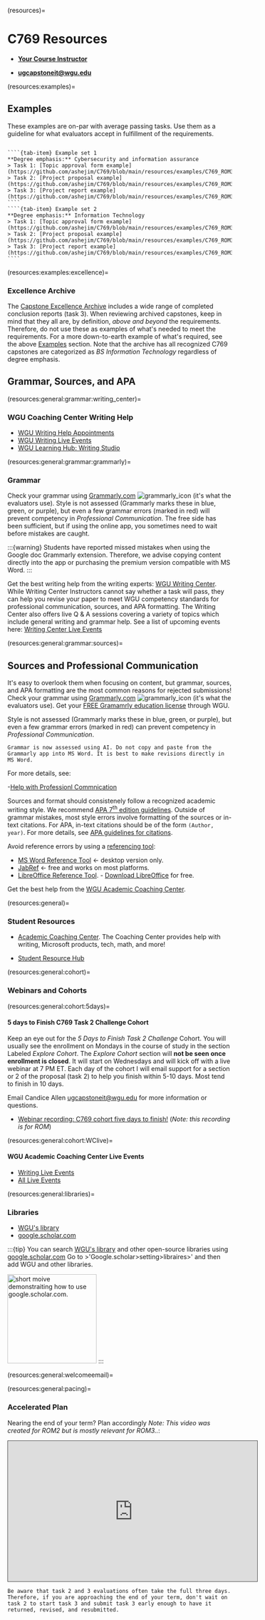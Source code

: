 (resources)=

# C769 Resources

<!-- hack to open links in new tab -->
<head>
    <base target="_blank">
</head>

- **[Your Course Instructor](ci_page)**

- **[ugcapstoneit@wgu.edu](mailto:ugcapstoneit@wgu.edu?cc=Assigned%20course%20instructor&subject=C769&body=Your%20name%20and%20question%20here.%20We%20can%20only%20respond%20to%20messages%20from%20a%20valid%20WGU%20email%20address.%20%0A%0ADegree%20program%3A%20%0AProgram%20Mentor%3A%20%0A)**

(resources:examples)=

## Examples

These examples are on-par with average passing tasks. Use them as a guideline for what evaluators accept in fulfillment of the requirements.  

`````{tab-set}

````{tab-item} Example set 1
**Degree emphasis:** Cybersecurity and information assurance
> Task 1: [Topic approval form example](https://github.com/ashejim/C769/blob/main/resources/examples/C769_ROM3_Task1_sample1_pass.pdf)  
> Task 2: [Project proposal example](https://github.com/ashejim/C769/blob/main/resources/examples/C769_ROM3_Task2_sample1_pass.pdf)  
> Task 3: [Project report example](https://github.com/ashejim/C769/blob/main/resources/examples/C769_ROM3_Task2_sample1_pass.pdf)
````
````{tab-item} Example set 2
**Degree emphasis:** Information Technology
> Task 1: [Topic approval form example](https://github.com/ashejim/C769/blob/main/resources/examples/C769_ROM3_Task1_sample2_pass.pdf)  
> Task 2: [Project proposal example](https://github.com/ashejim/C769/blob/main/resources/examples/C769_ROM3_Task2_sample2_pass.pdf)  
> Task 3: [Project report example](https://github.com/ashejim/C769/blob/main/resources/examples/C769_ROM3_Task2_sample2_pass.pdf)
````

`````

(resources:examples:excellence)=

### Excellence Archive

The [Capstone Excellence Archive](https://westerngovernorsuniversity.sharepoint.com/sites/capstonearchives/excellence/Pages/UndergraduateInformation.aspx) includes a wide range of completed conclusion reports (task 3). When reviewing archived capstones, keep in mind that they all are, by definition, *above and beyond* the requirements. Therefore, do not use these as examples of what's needed to meet the requirements. For a more down-to-earth example of what's required, see the above [Examples](resources:examples) section. Note that the archive has all recognized C769 capstones are categorized as *BS Information Technology* regardless of degree emphasis.

<!-- #### Podcast

IT Audio Series podcast [Converting Task 2 to Task 3](https://d2y36twrtb17ty.cloudfront.net/sessions/a96a8bee-7aef-4777-8964-ac9400174e42/0cb7de42-4057-45d6-9282-ac9400174e5b-436eb412-8cec-4cfb-992b-ac9400178e7b.mp4?invocationId=aae81915-bee9-ed11-828e-12b1cb861383); view the [transcript](https://www.wgu.edu/content/dam/western-governors/documents/it/audio-series/ConvertingTask2toTask3.docx). -->

## Grammar, Sources, and APA

(resources:general:grammar:writing_center)=

### WGU Coaching Center Writing Help

- [WGU Writing Help Appointments](https://westerngovernorsuniversity.sharepoint.com/sites/AcademicCoachingCenter/SitePages/Schedule-An-Appointment-With-An-Academic-Coach.aspx#writing-competency-appointments)
- [WGU Writing Live Events](https://westerngovernorsuniversity.sharepoint.com/sites/AcademicCoachingCenter/SitePages/Live-Events.aspx#writing-live-events)
- [WGU Learning Hub: Writing Studio](https://westerngovernorsuniversity.sharepoint.com/sites/AcademicCoachingCenter/SitePages/Library-of-Articles-for-Academic-Coaching-Center.aspx#learning-hub-writing-studio)

(resources:general:grammar:grammarly)=

### Grammar

Check your grammar using [Grammarly.com](https://www.grammarly.com/) ![grammarly_icon](https://github.com/ashejim/C769/blob/main/url_images/icon-grammarly.png?raw=true#icon) (it's what the evaluators use). Style is not assessed (Grammarly marks these in blue, green, or purple), but even a few grammar errors (marked in red) will prevent competency in *Professional Communication*. The free side has been sufficient, but if using the online app, you sometimes need to wait before mistakes are caught.

:::{warning}
Students have reported missed mistakes when using the Google doc Grammarly extension. Therefore, we advise copying content directly into the app or purchasing the premium version compatible with MS Word.
:::

Get the best writing help from the writing experts: [WGU Writing Center](https://my.wgu.edu/success-centers/writing-center). While Writing Center Instructors cannot say whether a task will pass, they can help you revise your paper to meet WGU competency standards for professional communication, sources, and APA formatting. The Writing Center also offers live Q & A sessions covering a variety of topics which include general writing and grammar help. See a list of upcoming events here: [Writing Center Live Events](https://cm.wgu.edu/t5/Writing-Center-Knowledge-Base/Writing-Center-Live-Events/ta-p/36860) 

(resources:general:grammar:sources)=

## Sources and Professional Communication

It's easy to overlook them when focusing on content, but grammar, sources, and APA formatting are the most common reasons for rejected submissions! Check your grammar using [Grammarly.com](https://cm.wgu.edu/t5/Academic-Coaching-Center/I-Need-Help-with-Professional-Communication/ta-p/23355) ![grammarly_icon](https://github.com/ashejim/C769/blob/main/url_images/icon-grammarly.png?raw=true#icon) (it's what the evaluators use). Get your [FREE Gramamrly education license](https://www.grammarly.com/edu/western-governors-university) through WGU.  

Style is not assessed (Grammarly marks these in blue, green, or purple), but even a few grammar errors (marked in red) can prevent competency in *Professional Communication*.

```{warning}
Grammar is now assessed using AI. Do not copy and paste from the Grammarly app into MS Word. It is best to make revisions directly in MS Word.
```

For more details, see:

-[Help with Professionl Commnication](https://cm.wgu.edu/t5/Academic-Coaching-Center/I-Need-Help-with-Professional-Communication/ta-p/23355)

Sources and format should consistenely follow a recognized academic writing style. We recommend [APA $7^{\text{th}}$ edition guidelines](https://apastyle.apa.org). Outside of grammar mistakes, most style errors involve formatting of the sources or in-text citations. For APA, in-text citations should be of the form `(Author, year)`. For more details, see [APA guidelines for citations](https://apastyle.apa.org/style-grammar-guidelines/citations).

Avoid reference errors by using a [referencing tool](resources:general:grammar:sources):

- [MS Word Reference Tool](https://support.microsoft.com/en-us/office/create-a-bibliography-citations-and-references-17686589-4824-4940-9c69-342c289fa2a5) $\leftarrow$ desktop version only.
- [JabRef](https://www.jabref.org) $\leftarrow$ free and works on most platforms.
- [LibreOffice Reference Tool](https://www.ubuntubuzz.com/2015/07/how-to-create-apa-style-bibliography-in-libreoffice.html#google_vignette). - [Download LibreOffice](https://www.libreoffice.org/download) for free.

Get the best help from the [WGU Academic Coaching Center](resources:general:grammar:writing_center).

(resources:general)=

### Student Resources

- [Academic Coaching Center](https://westerngovernorsuniversity.sharepoint.com/sites/AcademicCoachingCenter). The Coaching Center provides help with writing, Microsoft products, tech, math, and more! 

- [Student Resource Hub](https://resource-hub.wgu.edu/)

(resources:general:cohort)=

### Webinars and Cohorts

(resources:general:cohort:5days)=

#### 5 days to Finish C769 Task 2 Challenge Cohort  

Keep an eye out for the *5 Days to Finish Task 2 Challenge* Cohort. You will usually see the enrollment on Mondays in the course of study in the section Labeled *Explore Cohort*. The *Explore Cohort* section will **not be seen once enrollment is closed**. It will start on Wednesdays and will kick off with a live webinar at 7 PM ET. Each day of the cohort I will email support for a section or 2 of the proposal (task 2) to help you finish within 5-10 days. Most tend to finish in 10 days.

Email Candice Allen [ugcapstoneit@wgu.edu](mailto:ugcapstoneit@wgu.edu?cc=candice.allen@wgu.edu&subject=C769%20capstone%20cohort&body=Your%20name%20and%20question%20here.%20We%20can%20only%20respond%20to%20messages%20from%20a%20valid%20WGU%20email%20address.%20%0A%0ADegree%20program%3A%20%0AProgram%20Mentor%3A%20%0A) for more information or questions.

- [Webinar recording: C769 cohort five days to finish!](https://wgu.webex.com/recordingservice/sites/wgu/recording/5efb72e688a6103cbfafc67c7f009877/playback) (*Note: this recording is for ROM*)

<!-- not sure why this doesn't work. appears to be a webex issue
<iframe src="https://wgu.webex.com/recordingservice/sites/wgu/recording/5efb72e688a6103cbfafc67c7f009877/playback" title="" frameborder="0" style="border: 1px solid #464646;" allowfullscreen allow="autoplay" alt= "Title screen for video: C769 cohort five days to finish!">
</iframe> -->

(resources:general:cohort:WClive)=

#### WGU Academic Coaching Center Live Events

- [Writing Live Events](https://westerngovernorsuniversity.sharepoint.com/sites/AcademicCoachingCenter/SitePages/Live-Events.aspx#writing-live-events)
- [All Live Events](https://westerngovernorsuniversity.sharepoint.com/sites/AcademicCoachingCenter/SitePages/Live-Events.aspx)

(resources:general:libraries)=

### Libraries

- [WGU's library](https://wgu.libguides.com/friendly.php?s=library)
- [google.scholar.com](https://scholar.google.com/) 

:::{tip}
You can search [WGU's library](https://wgu.libguides.com/friendly.php?s=library) and other open-source libraries using [google.scholar.com](https://scholar.google.com/) Go to >'Google.scholar>setting>libraires>' and then add WGU and other libraries.

<img src="./_images/google_scholar_demo.gif" height="200px" alt = "short moive demonstraiting how to use google.scholar.com." />
:::

(resources:general:welcomeemail)=

<!-- ### Welcome Email

We've tried to provide everything you need here on this website as a more complete and readily available resource than the "welcome email," i.e., the *non-automated* introductory email from your assigned course instructor containing the tips and resources needed to get started in the right direction. However, we often get asked for the email, and I suppose this website would be incomplete without it. So here is an example of a "welcome email."

```{admonition} A Welcome Email
Welcome to C769! See the [C769 IT Capstone website](https://ashejim.github.io/C769/intro.html) for almost everything you need. To understand what the capstone requires (and does not require), [start here](https://ashejim.github.io/C769/task1.html) and watch these videos: [Project Idea](https://wgu.hosted.panopto.com/Panopto/Pages/Viewer.aspx?id=691a0e9a-d33b-48ca-aac3-d7413f4bbfdc) and [Task 2: Proposal Overview](https://wgu.hosted.panopto.com/Panopto/Pages/Viewer.aspx?id=db8381ab-1659-49e9-b5fc-ebb844c66944). Your first step is choosing a topic; **we recommend a topic proposing a technical solution to a problem -avoiding those that deliver only information (i.e., assessments, policies, plans, training, etc.).** Though they often need reframing to fit the capstone requirements, past or present work projects make great capstone topics. The capstone project can be very similar to your C850 Emerging Technologies project -only here you get to choose the client and problem to solve. 
 
Any IT project is allowable provided it has the following: 
1. A specific client and IT problem (you can fabricate a client whose problem needs your chosen solution.)
2. The implementation of a [hard IT deliverable](https://ashejim.github.io/C769/task1.html#task1-faq-hard) (software or hardware) that helps solve that problem.
This is a wholly written exercise (an actual project is not required), but fabricated projects must be written as realistically as possible from reality. While it may need some revising, you can reuse any of your professional or academic work.  

[Task 1](https://ashejim.github.io/C769/task1.html)
1. Understand what the project requires and doesn't require! Watch [Project Idea](https://wgu.hosted.panopto.com/Panopto/Pages/Viewer.aspx?id=691a0e9a-d33b-48ca-aac3-d7413f4bbfdc) and all the [Task 2 Videos](https://ashejim.github.io/C769/task2.html#sections-a1-a2-and-a3-overview) (they are short). Then review these [examples](https://ashejim.github.io/C769/resources.html#examples) of actual passing projects.
2. Write the topic approval (task 1) following the [Approval Form Template](https://ashejim.github.io/C769/task1.html#topic-approval). This document only needs to be an outline of your proposed project. Changes from task 1 to task 2 are allowed and typical; evaluators will not rigorously compare tasks 1 and 2. 
3. Check the IRB statement and email the completed form to your [assigned course instructor](https://ashejim.github.io/C769/ci_page.html) for signature. Appointments before approval are not required but are encouraged if you have concerns. 

Afterward, you can start working on [Task 2](https://ashejim.github.io/C769/task2.html). 
``` -->
(resources:general:pacing)=

<!-- ### Pacing Guide

|          Normal      | Accelerated                          |Instructions/Steps|
|----------------|-------------------------------|-----------------------------|
| Week 1 | Days 2-3 | Follow the steps in the <a href="https://ashejim.github.io/C769/task1.html">Task 1 Guide</a>.<ol><li>Watch the <a href="https://ashejim.github.io/C769/intro.html"> welcome video</a>.</li><li>Having trouble defining a topic? <a href="https://ashejim.github.io/C769/ci_page.html">Contact your course intructor</a>.</li><li>Email your completed topic approval form to <a href="https://ashejim.github.io/C769/ci_page.html">your course intructor</a>.</li><li>Submit your <em>signed</em> approval form to Assessments, and get started on the next step!</li></ol>|
| Week 2 | Days 4-8 | Follow the steps in the <a href="https://ashejim.github.io/C769/task2.html">Task 2 Guide</a>.<ol><li>Watch all the <a href="https://ashejim.github.io/C769/resources.html#task-2-videos">Task 2 Videos</a>.</li><li> Watch the <a href="https://ashejim.github.io/C769/task2.html#sections-g-and-h-timeline-outcomes">sections G and H video</a>, review the corresponding sections in the <a href="https://ashejim.github.io/C769/resources.html#examples">Task 2 examples</a>, and then write sections G and H.  </li><li>Watch the <a href="https://ashejim.github.io/C769/task2.html#sections-e-and-f-methodology-goals">sections E and F video</a>, review the corresponding sections in the <a href="https://ashejim.github.io/C769/resources.html#examples">Task 2 examples</a>, and then write sections E and F.</li> </ol>|
| Week 3 | Days 9-13 | Continue following the <a href="https://ashejim.github.io/C769/task2.html">Task 2 Guide</a>. <ol><li> Watch the <a href="https://ashejim.github.io/C769/task2.html#sections-c-and-d-rationale-and-current-environment">sections C and D video</a>, review the corresponding sections in the <a href="https://ashejim.github.io/C769/resources.html#examples">Task 2 examples</a>, and then write sections C and D. </li><li>Watch the <a href="https://ashejim.github.io/C769/task2.html#sections-a1-a2-and-a3-overview">section A video</a>, review the corresponding section in the <a href="https://ashejim.github.io/C769/resources.html#examples">Task 2 examples</a>, and then write section A (review and reuse content from C, D, and E).</li><li>Watch the <a href="https://ashejim.github.io/C769/task2.html#sections-b-and-b1-review-of-other-work-relations-of-artifacts">section B video</a>, review the corresponding section in the <a href="https://ashejim.github.io/C769/resources.html#examples">Task 2 examples</a>, and then write section B.</li><li>Check <a href="https://ashejim.github.io/C769/resources.html#grammar-sources-and-apa">grammar, sources, APA formatting</a>, and submit! Immediately move on to task 3.</li></ol>|
| Week 4 | Day 14+ | Follow the steps in the <a href="https://ashejim.github.io/C769/task3.html">Task 3 Guide</a>.<ol><li>Watch the <a href="https://ashejim.github.io/C769/task3.html#writing-task-3">Task 3 Video</a>.</li><li>Using the <em>Task 3 template</em>, follow instructions for how to modify task 2 sections to fit the task 3 requirements.</li><li>Check <a href="https://ashejim.github.io/C769/resources.html#grammar-sources-and-apa">grammar, sources, APA formatting</a>, and submit!</li></ol>| -->

### Accelerated Plan

Nearing the end of your term? Plan accordingly *Note: This video was created for ROM2 but is mostly relevant for ROM3..*:

<iframe width="560" height="315" src="https://wgu.hosted.panopto.com/Panopto/Pages/Viewer.aspx?id=e5deb87f-d7ee-42c8-9c02-b10a013f0dae" title="Passing C769 before your end of term" frameborder="0" style="border: 1px solid #464646;" alt= "Title screen for video">
</iframe>

<!-- <iframe width="560" height="315" src="https://wgu.hosted.panopto.com/Panopto/Pages/Viewer.aspx?id=e5deb87f-d7ee-42c8-9c02-b10a013f0dae" title="Passing C769 before your end of term" frameborder="0" style="border: 1px solid #464646;" allowfullscreen allow="autoplay" alt= "Title screen for video">
</iframe> -->

```{warning}
Be aware that task 2 and 3 evaluations often take the full three days. Therefore, if you are approaching the end of your term, don't wait on task 2 to start task 3 and submit task 3 early enough to have it returned, revised, and resubmitted.
```
